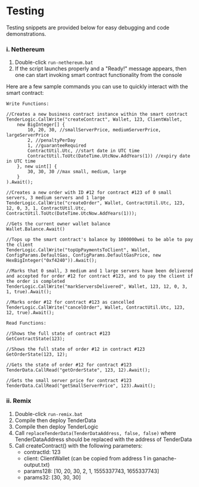 # Testing

Testing snippets are provided below for easy debugging and code demonstrations.

### i. Nethereum

1. Double-click `run-nethereum.bat`
2. If the script launches properly and a "Ready!" message appears, then one can start invoking smart contract functionality from the console

Here are a few sample commands you can use to quickly interact with the smart contract:

	Write Functions:

	//Creates a new business contract instance within the smart contract
	TenderLogic.CallWrite("createContract", Wallet, 123, ClientWallet,
		new BigInteger[] {
			10, 20, 30, //smallServerPrice, mediumServerPrice, largeServerPrice
			2, //penaltyPerDay
			1, //guaranteeRequired
			ContractUtil.Utc, //start date in UTC time
			ContractUtil.ToUtc(DateTime.UtcNow.AddYears(1)) //expiry date in UTC time
		}, new uint[] {
			30, 30, 30 //max small, medium, large
		}
	).Await();

	//Creates a new order with ID #12 for contract #123 of 0 small servers, 3 medium servers and 1 large
	TenderLogic.CallWrite("createOrder", Wallet, ContractUtil.Utc, 123, 12, 0, 3, 1, ContractUtil.Utc, ContractUtil.ToUtc(DateTime.UtcNow.AddYears(1)));

	//Gets the current owner wallet balance
	Wallet.Balance.Await()

	//Tops up the smart contract's balance by 1000000wei to be able to pay the client
	TenderLogic.CallWrite("topUpPaymentsToClient", Wallet, ConfigParams.DefaultGas, ConfigParams.DefaultGasPrice, new HexBigInteger("0xf4240")).Await();

	//Marks that 0 small, 3 medium and 1 large servers have been delivered and accepted for order #12 for contract #123, and to pay the client if the order is completed
	TenderLogic.CallWrite("markServersDelivered", Wallet, 123, 12, 0, 3, 1, true).Await();

	//Marks order #12 for contract #123 as cancelled
	TenderLogic.CallWrite("cancelOrder", Wallet, ContractUtil.Utc, 123, 12, true).Await();

	Read Functions:

	//Shows the full state of contract #123
	GetContractState(123);

	//Shows the full state of order #12 in contract #123
	GetOrderState(123, 12);

	//Gets the state of order #12 for contract #123
	TenderData.CallRead("getOrderState", 123, 12).Await();

	//Gets the small server price for contract #123
	TenderData.CallRead("getSmallServerPrice", 123).Await();

### ii. Remix

1. Double-click `run-remix.bat`
2. Compile then deploy TenderData
3. Compile then deploy TenderLogic
4. Call `replaceTenderData(TenderDataAddress, false, false)` where TenderDataAddress should be replaced with the address of TenderData
5. Call createContract() with the following parameters:
	- contractId: 123
	- client: ClientWallet (can be copied from address 1 in ganache-output.txt)
	- params128: [10, 20, 30, 2, 1, 1555337743, 1655337743]
	- params32: [30, 30, 30]